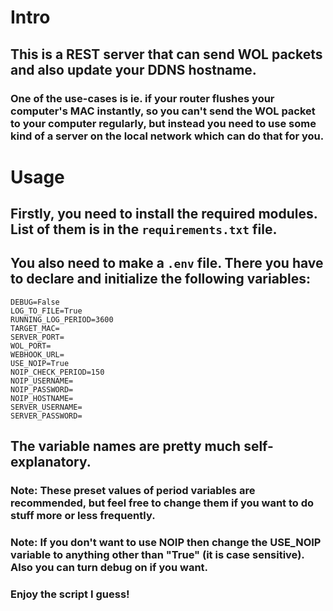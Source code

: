 # Intro

## This is a REST server that can send WOL packets and also update your DDNS hostname.

### One of the use-cases is ie. if your router flushes your computer's MAC instantly, so you can't send the WOL packet to your computer regularly, but instead you need to use some kind of a server on the local network which can do that for you.


# Usage


## Firstly, you need to install the required modules. List of them is in the `requirements.txt` file.
## You also need to make a `.env` file. There you have to declare and initialize the following variables:


```
DEBUG=False
LOG_TO_FILE=True
RUNNING_LOG_PERIOD=3600
TARGET_MAC=
SERVER_PORT=
WOL_PORT=
WEBHOOK_URL=
USE_NOIP=True
NOIP_CHECK_PERIOD=150
NOIP_USERNAME=
NOIP_PASSWORD=
NOIP_HOSTNAME=
SERVER_USERNAME=
SERVER_PASSWORD=
```

## The variable names are pretty much self-explanatory. 

### Note: These preset values of period variables are recommended, but feel free to change them if you want to do stuff more or less frequently.

### Note: If you don't want to use NOIP then change the USE_NOIP variable to anything other than "True" (it is case sensitive). Also you can turn debug on if you want.


### Enjoy the script I guess!
